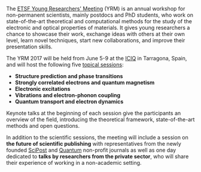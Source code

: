 The [ETSF Young Researchers' Meeting](about) (YRM) is an annual workshop for
non-permanent scientists, mainly postdocs and PhD students, who work on
state-of-the-art theoretical and computational methods for the study of the
electronic and optical properties of materials.
It gives young researchers a chance to showcase their work, exchange ideas with
others at their own level, learn novel techniques, start new collaborations,
and improve their presentation skills.

The YRM 2017 will be held from June 5-9 at the [ICIQ](venue) in
Tarragona, Spain, and will host the following five [topical sessions](program):

 * **Structure prediction and phase transitions**
 * **Strongly correlated electrons and quantum magnetism**
 * **Electronic excitations**
 * **Vibrations and electron-phonon coupling**
 * **Quantum transport and electron dynamics**

Keynote talks at the beginning of each session give the participants an
overview of the field, introducing the theoretical framework, state-of-the-art
methods and open questions.

In addition to the scientific sessions, the meeting will include a session on
**the future of scientific publishing** with representatives from the newly
founded [SciPost](https://scipost.org/) and
[Quantum](http://quantum-journal.org/) non-profit journals as well as one day
dedicated to **talks by researchers from the private sector**, who will share
their experience of working in a non-academic setting.
